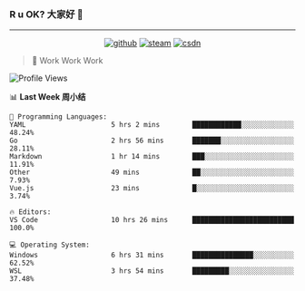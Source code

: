 ### R u OK? 大家好 👋

___

<p align="center">
  <a href="https://bigkjp97.github.io/"><img src="https://img.shields.io/badge/-GitPage-lightgrey" alt="github"></a>
  <a href="https://steamcommunity.com/id/bigkjp/"><img src="https://img.shields.io/badge/-Steam-black" alt="steam"></a>
  <a href="https://blog.csdn.net/qq_38986088"><img src="https://img.shields.io/badge/CSDN-cf000e" alt="csdn"></a>
</p>

> 🧟 Work Work Work

<!--START_SECTION:kjp readme-->
![Profile Views](http://img.shields.io/badge/Mi%20Amigos%E2%99%82%EF%B8%8F-0-ff69b4)

📊 **Last Week 周小结** 

```text
💬 Programming Languages: 
YAML                     5 hrs 2 mins        ████████████░░░░░░░░░░░░░   48.24% 
Go                       2 hrs 56 mins       ███████░░░░░░░░░░░░░░░░░░   28.11% 
Markdown                 1 hr 14 mins        ███░░░░░░░░░░░░░░░░░░░░░░   11.91% 
Other                    49 mins             ██░░░░░░░░░░░░░░░░░░░░░░░   7.93% 
Vue.js                   23 mins             █░░░░░░░░░░░░░░░░░░░░░░░░   3.74%

🔥 Editors: 
VS Code                  10 hrs 26 mins      █████████████████████████   100.0%

💻 Operating System: 
Windows                  6 hrs 31 mins       ███████████████░░░░░░░░░░   62.52% 
WSL                      3 hrs 54 mins       █████████░░░░░░░░░░░░░░░░   37.48%

```


<!--END_SECTION:kjp readme-->

<!--
**bigkjp97/bigkjp97** is a ✨ _special_ ✨ repository because its `README.md` (this file) appears on your GitHub profile.

Here are some ideas to get you started:

- 🔭 I’m currently working on ...
- 🌱 I’m currently learning ...
- 👯 I’m looking to collaborate on ...
- 🤔 I’m looking for help with ...
- 💬 Ask me about ...
- 📫 How to reach me: ...
- 😄 Pronouns: ...
- ⚡ Fun fact: ... -->
